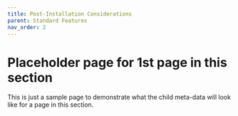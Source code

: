 ```yaml
---
title: Post-Installation Considerations
parent: Standard Features
nav_order: 2
---
```


# Placeholder page for 1st page in this section

This is just a sample page to demonstrate what the child meta-data will look like
for a page in this section.
